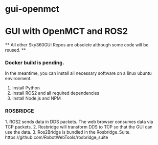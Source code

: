 # gui-openmct
<h1>GUI with OpenMCT and ROS2</h1>

** All other Sky360GUI Repos are obsolete although some code will be reused. **

<h3>Docker build is pending.</h3>In the meantime, you can install all necessary software on a linux ubuntu environment.

1. Install Python
2. Install ROS2 and all required dependencies
3. Install Node.js and NPM


<h3>ROSBRIDGE</h3>
1. ROS2 sends data in DDS packets. The web browser consumes data via TCP packets. 
2. Rosbridge will transform DDS to TCP so that the GUI can use the data.
3. Ros2Bridge is bundled in the Rosbridge_Suite. https://github.com/RobotWebTools/rosbridge_suite


